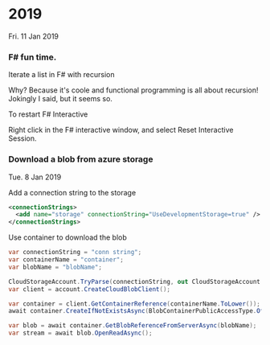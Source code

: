 # 2019

Fri. 11 Jan 2019

### F# fun time. 

Iterate a list in F# with recursion

Why? Because it's coole and functional programming is all about recursion! Jokingly I said, but it seems so.


To restart F# Interactive

Right click in the F# interactive window, and select Reset Interactive Session.



### Download a blob from azure storage

Tue. 8 Jan 2019

Add a connection string to the storage

```xml
<connectionStrings>
  <add name="storage" connectionString="UseDevelopmentStorage=true" />
</connectionStrings>

```

Use container to download the blob

```csharp
var connectionString = "conn string";
var containerName = "container";
var blobName = "blobName";

CloudStorageAccount.TryParse(connectionString, out CloudStorageAccount account)
var client = account.CreateCloudBlobClient();

var container = client.GetContainerReference(containerName.ToLower());
await container.CreateIfNotExistsAsync(BlobContainerPublicAccessType.Off, null, null, cancellationToken);

var blob = await container.GetBlobReferenceFromServerAsync(blobName);
var stream = await blob.OpenReadAsync();

```


